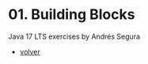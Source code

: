 # 01. Building Blocks 

Java 17 LTS exercises by Andrés Segura

   * [volver](../../README.md)

[//]: # (private)

